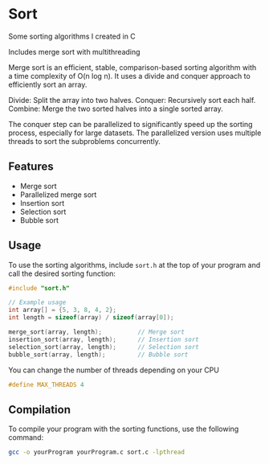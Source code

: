 # Sort
Some sorting algorithms I created in C

Includes merge sort with multithreading

Merge sort is an efficient, stable, comparison-based sorting algorithm with a time complexity of O(n log n). It uses a divide and conquer approach to efficiently sort an array.

Divide: Split the array into two halves.
Conquer: Recursively sort each half.
Combine: Merge the two sorted halves into a single sorted array.

The conquer step can be parallelized to significantly speed up the sorting process, especially for large datasets. The parallelized version uses multiple threads to sort the subproblems concurrently.

## Features
- Merge sort
- Parallelized merge sort
- Insertion sort
- Selection sort
- Bubble sort

## Usage
To use the sorting algorithms, include `sort.h` at the top of your program and call the desired sorting function:

```c
#include "sort.h"

// Example usage
int array[] = {5, 3, 8, 4, 2};
int length = sizeof(array) / sizeof(array[0]);

merge_sort(array, length);          // Merge sort
insertion_sort(array, length);      // Insertion sort
selection_sort(array, length);      // Selection sort
bubble_sort(array, length);         // Bubble sort

```
You can change the number of threads depending on your CPU 

```c 
#define MAX_THREADS 4
```

## Compilation

To compile your program with the sorting functions, use the following command:

```sh
gcc -o yourProgram yourProgram.c sort.c -lpthread
